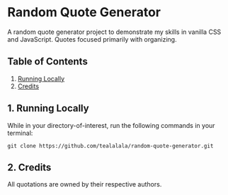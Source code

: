 # Random Quote Generator
A random quote generator project to demonstrate my skills in vanilla CSS and JavaScript. Quotes focused primarily with organizing.

[project]: https://github.com/tealalala/random-quote-generator/blob/master/random-quote.gif "Random Quote Generator GIF"

## Table of Contents
1. [Running Locally](#1-running-locally)
2. [Credits](#2-credits)

## 1. Running Locally
While in your directory-of-interest, run the following commands in your terminal:

```
git clone https://github.com/tealalala/random-quote-generator.git
```

## 2. Credits
All quotations are owned by their respective authors.
